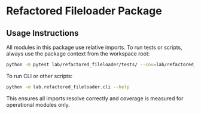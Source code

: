 # Refactored Fileloader Package

## Usage Instructions

All modules in this package use relative imports. To run tests or scripts, always use the package context from the workspace root:

```bash
python -m pytest lab/refactored_fileloader/tests/ --cov=lab/refactored_fileloader --cov-report=term-missing
```

To run CLI or other scripts:

```bash
python -m lab.refactored_fileloader.cli --help
```

This ensures all imports resolve correctly and coverage is measured for operational modules only.
